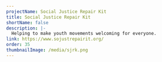 ```yaml
---
projectName: Social Justice Repair Kit
title: Social Justice Repair Kit
shortName: false
description: |-
  Helping to make youth movements welcoming for everyone.
link: https://www.sojustrepairit.org/
order: 35
thumbnailImage: /media/sjrk.png
---
```

